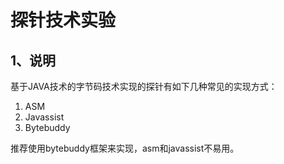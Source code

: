 # 探针技术实验

## 1、说明

基于JAVA技术的字节码技术实现的探针有如下几种常见的实现方式：

1. ASM
2. Javassist
3. Bytebuddy

推荐使用bytebuddy框架来实现，asm和javassist不易用。